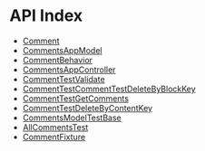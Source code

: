 API Index
=========

* [Comment](Comment.md)
* [CommentsAppModel](CommentsAppModel.md)
* [CommentBehavior](CommentBehavior.md)
* [CommentsAppController](CommentsAppController.md)
* [CommentTestValidate](CommentTestValidate.md)
* [CommentTestCommentTestDeleteByBlockKey](CommentTestCommentTestDeleteByBlockKey.md)
* [CommentTestGetComments](CommentTestGetComments.md)
* [CommentTestDeleteByContentKey](CommentTestDeleteByContentKey.md)
* [CommentsModelTestBase](CommentsModelTestBase.md)
* [AllCommentsTest](AllCommentsTest.md)
* [CommentFixture](CommentFixture.md)

